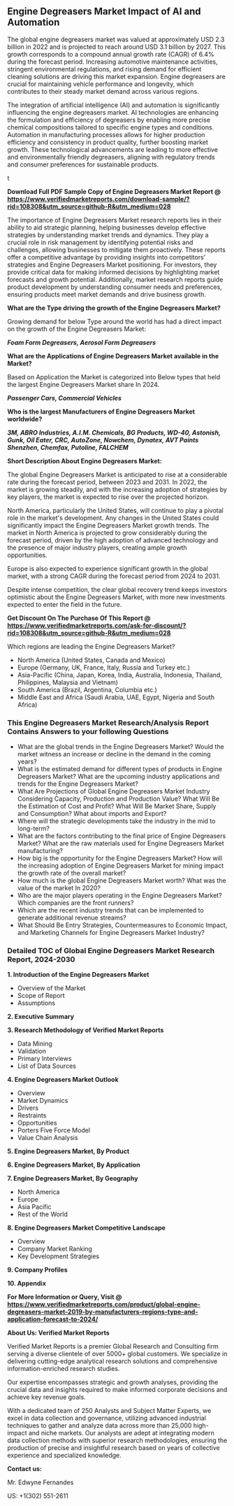 <h2>Engine Degreasers Market Impact of AI and Automation</h2><p>The global engine degreasers market was valued at approximately USD 2.3 billion in 2022 and is projected to reach around USD 3.1 billion by 2027. This growth corresponds to a compound annual growth rate (CAGR) of 6.4% during the forecast period. Increasing automotive maintenance activities, stringent environmental regulations, and rising demand for efficient cleaning solutions are driving this market expansion. Engine degreasers are crucial for maintaining vehicle performance and longevity, which contributes to their steady market demand across various regions.</p><p>The integration of artificial intelligence (AI) and automation is significantly influencing the engine degreasers market. AI technologies are enhancing the formulation and efficiency of degreasers by enabling more precise chemical compositions tailored to specific engine types and conditions. Automation in manufacturing processes allows for higher production efficiency and consistency in product quality, further boosting market growth. These technological advancements are leading to more effective and environmentally friendly degreasers, aligning with regulatory trends and consumer preferences for sustainable products.</p>t</p><p id="" class=""><strong>Download Full PDF Sample Copy of Engine Degreasers Market Report @ <a href="https://www.verifiedmarketreports.com/download-sample/?rid=108308&utm_source=github-R&utm_medium=028" target="_blank">https://www.verifiedmarketreports.com/download-sample/?rid=108308&utm_source=github-R&utm_medium=028</a></strong></p><p>The importance of&nbsp;Engine Degreasers Market research reports lies in their ability to aid strategic planning, helping businesses develop effective strategies by understanding market trends and dynamics. They play a crucial role in risk management by identifying potential risks and challenges, allowing businesses to mitigate them proactively. These reports offer a competitive advantage by providing insights into competitors' strategies and Engine Degreasers Market positioning. For investors, they provide critical data for making informed decisions by highlighting market forecasts and growth potential. Additionally, market research reports guide product development by understanding consumer needs and preferences, ensuring products meet market demands and drive business growth.</p><p><strong>What are the&nbsp;Type driving the growth of the Engine Degreasers Market?</strong></p><p id="" class="">Growing demand for below Type around the world has had a direct impact on the growth of the Engine Degreasers Market:</p><em><strong>Foam Form Degreasers, Aerosol Form Degreasers</strong></em></p><strong>What are the&nbsp;Applications&nbsp;of Engine Degreasers Market available in the Market?</strong></p><p id="" class="">Based on Application the Market is categorized into Below types that held the largest Engine Degreasers Market share In 2024.</p><em><strong>Passenger Cars, Commercial Vehicles</strong></em></p><strong>Who is the largest Manufacturers of Engine Degreasers Market worldwide?</strong></p><p><em><strong>3M, ABRO Industries, A.I.M. Chemicals, BG Products, WD-40, Astonish, Gunk, Oil Eater, CRC, AutoZone, Nowchem, Dynatex, AVT Paints Shenzhen, Chemfax, Putoline, FALCHEM</strong></em></p><p id="" class=""><strong>Short Description About Engine Degreasers Market:</strong></p><p>The global Engine Degreasers Market is anticipated to rise at a considerable rate during the forecast period, between 2023 and 2031. In 2022, the market is growing steadily, and with the increasing adoption of strategies by key players, the market is expected to rise over the projected horizon.</p><p>North America, particularly the United States, will continue to play a pivotal role in the market's development. Any changes in the United States could significantly impact the Engine Degreasers Market growth trends. The market in North America is projected to grow considerably during the forecast period, driven by the high adoption of advanced technology and the presence of major industry players, creating ample growth opportunities.</p><p>Europe is also expected to experience significant growth in the global market, with a strong CAGR during the forecast period from 2024 to 2031.</p><p>Despite intense competition, the clear global recovery trend keeps investors optimistic about the Engine Degreasers Market, with more new investments expected to enter the field in the future.</p><p id="" class=""><strong>Get Discount On The Purchase Of This Report @ <a href="https://www.verifiedmarketreports.com/ask-for-discount/?rid=108308&utm_source=github-R&utm_medium=028" target="_blank">https://www.verifiedmarketreports.com/ask-for-discount/?rid=108308&utm_source=github-R&utm_medium=028</a></strong></p>Which regions are leading the Engine Degreasers Market?</p><ul><li>North America (United States, Canada and Mexico)</li><li>Europe (Germany, UK, France, Italy, Russia and Turkey etc.)</li><li>Asia-Pacific (China, Japan, Korea, India, Australia, Indonesia, Thailand, Philippines, Malaysia and Vietnam)</li><li>South America (Brazil, Argentina, Columbia etc.)</li><li>Middle East and Africa (Saudi Arabia, UAE, Egypt, Nigeria and South Africa)</li></ul><h3 id="" class="">This Engine Degreasers Market Research/Analysis Report Contains Answers to your following Questions</h3><ul><li>What are the global trends in the Engine Degreasers Market? Would the market witness an increase or decline in the demand in the coming years?</li><li>What is the estimated demand for different types of products in Engine Degreasers Market? What are the upcoming industry applications and trends for the Engine Degreasers Market?</li><li>What Are Projections of Global Engine Degreasers Market Industry Considering Capacity, Production and Production Value? What Will Be the Estimation of Cost and Profit? What Will Be Market Share, Supply and Consumption? What about imports and Export?</li><li>Where will the strategic developments take the industry in the mid to long-term?</li><li>What are the factors contributing to the final price of Engine Degreasers Market? What are the raw materials used for Engine Degreasers Market manufacturing?</li><li>How big is the opportunity for the Engine Degreasers Market? How will the increasing adoption of Engine Degreasers Market for mining impact the growth rate of the overall market?</li><li>How much is the global Engine Degreasers Market worth? What was the value of the market In 2020?</li><li>Who are the major players operating in the Engine Degreasers Market? Which companies are the front runners?</li><li>Which are the recent industry trends that can be implemented to generate additional revenue streams?</li><li>What Should Be Entry Strategies, Countermeasures to Economic Impact, and Marketing Channels for Engine Degreasers Market Industry?</li></ul><h3 id="" class="">Detailed TOC of Global Engine Degreasers Market Research Report, 2024-2030</h3><p id="" class=""><strong>1. Introduction of the Engine Degreasers Market</strong></p><ul><li>Overview of the Market</li><li>Scope of Report</li><li>Assumptions</li></ul><p id="" class=""><strong>2. Executive Summary</strong></p><p id="" class=""><strong>3. Research Methodology of Verified Market Reports</strong></p><ul><li>Data Mining</li><li>Validation</li><li>Primary Interviews</li><li>List of Data Sources</li></ul><p id="" class=""><strong>4. Engine Degreasers Market Outlook</strong></p><ul><li>Overview</li><li>Market Dynamics</li><li>Drivers</li><li>Restraints</li><li>Opportunities</li><li>Porters Five Force Model</li><li>Value Chain Analysis</li></ul><p id="" class=""><strong>5. Engine Degreasers Market, By Product</strong></p><p id="" class=""><strong>6. Engine Degreasers Market, By Application</strong></p><p id="" class=""><strong>7. Engine Degreasers Market, By Geography</strong></p><ul><li>North America</li><li>Europe</li><li>Asia Pacific</li><li>Rest of the World</li></ul><p id="" class=""><strong>8. Engine Degreasers Market Competitive Landscape</strong></p><ul><li>Overview</li><li>Company Market Ranking</li><li>Key Development Strategies</li></ul><p id="" class=""><strong>9. Company Profiles</strong></p><p id="" class=""><strong>10. Appendix</strong></p><p id="" class=""><strong>For More Information or Query, Visit @ <a href="https://www.verifiedmarketreports.com/product/global-engine-degreasers-market-2019-by-manufacturers-regions-type-and-application-forecast-to-2024/" target="_blank">https://www.verifiedmarketreports.com/product/global-engine-degreasers-market-2019-by-manufacturers-regions-type-and-application-forecast-to-2024/</a></strong></p><p id="" class=""><strong>About Us: Verified Market Reports</strong></p><p id="" class="">Verified Market Reports is a premier Global Research and Consulting firm serving a diverse clientele of over 5000+ global customers. We specialize in delivering cutting-edge analytical research solutions and comprehensive information-enriched research studies.</p><p id="" class="">Our expertise encompasses strategic and growth analyses, providing the crucial data and insights required to make informed corporate decisions and achieve key revenue goals.</p><p id="" class="">With a dedicated team of 250 Analysts and Subject Matter Experts, we excel in data collection and governance, utilizing advanced industrial techniques to gather and analyze data across more than 25,000 high-impact and niche markets. Our analysts are adept at integrating modern data collection methods with superior research methodologies, ensuring the production of precise and insightful research based on years of collective experience and specialized knowledge.</p><p id="" class=""><strong>Contact us:</strong></p><p id="" class="">Mr. Edwyne Fernandes</p><p id="" class="">US: +1(302) 551-2611</p>